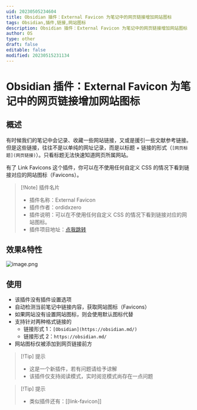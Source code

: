 ```yaml
---
uid: 20230505234604
title: Obsidian 插件：External Favicon 为笔记中的网页链接增加网站图标
tags: Obsidian,插件,链接,网站图标
description: Obsidian 插件：External Favicon 为笔记中的网页链接增加网站图标
author: OS
type: other
draft: false
editable: false
modified: 20230515231134
---
```


# Obsidian 插件：External Favicon 为笔记中的网页链接增加网站图标

## 概述

有时候我们的笔记中会记录、收藏一些网站链接，又或是援引一些文献参考链接。但是这些链接，往往不是以单纯的网址记录，而是以标题 + 链接的形式（`[网页标题](网页链接)`）。只看标题无法快速知道网页所属网站。

有了 Link Favicons 这个插件，你可以在不使用任何自定义 CSS 的情况下看到链接对应的网站图标（Favicons）。

> [!Note] 插件名片
> - 插件名称：External Favicon
> - 插件作者：ordidxzero
> - 插件说明：可以在不使用任何自定义 CSS 的情况下看到链接对应的网站图标。
> - 插件项目地址：[点我跳转](https://github.com/ordidxzero/obsidian-external-favicon)

## 效果&特性

![image.png](https://cdn.pkmer.cn/images/20230505234729.png!pkmer)

## 使用

- 该插件没有插件设置选项
- 自动检测当前笔记中链接内容，获取网站图标（Favicons）
- 如果网站没有设置网站图标，则会使用默认图标代替
- 支持针对两种格式链接的
	- 链接形式 1：`[Obsidian](https://obsidian.md/)`
	- 链接形式 2：`https://obsidian.md/`
- 网站图标仅被添加到网页链接前方

>[!Tip] 提示
>- 这是一个新插件，若有问题请给予谅解
>- 该插件仅支持阅读模式，实时阅览模式尚存在一点问题

>[!Tip] 提示
>- 类似插件还有：[[link-favicon]]
